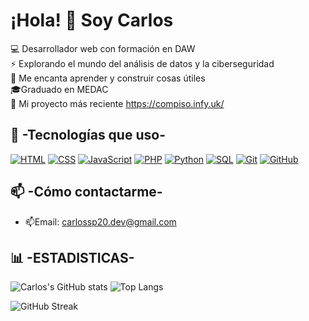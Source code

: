 # ¡Hola! 👋 Soy Carlos

💻 Desarrollador web con formación en DAW  
⚡ Explorando el mundo del análisis de datos y la ciberseguridad  
🚀 Me encanta aprender y construir cosas útiles
<br>
🎓Graduado en MEDAC
<br>
🌱 Mi proyecto más reciente https://compiso.infy.uk/

## 🔧 -Tecnologías que uso-

[![HTML](https://img.shields.io/badge/HTML-E34F26?style=for-the-badge&logo=html5&logoColor=white)](#)
[![CSS](https://img.shields.io/badge/CSS-1572B6?style=for-the-badge&logo=css3&logoColor=white)](#)
[![JavaScript](https://img.shields.io/badge/JavaScript-F7DF1E?style=for-the-badge&logo=javascript&logoColor=black)](#)
[![PHP](https://img.shields.io/badge/PHP-777BB4?style=for-the-badge&logo=php&logoColor=white)](#)
[![Python](https://img.shields.io/badge/Python-3776AB?style=for-the-badge&logo=python&logoColor=white)](#)
[![SQL](https://img.shields.io/badge/SQL-4479A1?style=for-the-badge&logo=postgresql&logoColor=white)](#)
[![Git](https://img.shields.io/badge/Git-F05032?style=for-the-badge&logo=git&logoColor=white)](#)
[![GitHub](https://img.shields.io/badge/GitHub-181717?style=for-the-badge&logo=github&logoColor=white)](#)

## 📫 -Cómo contactarme-
- 📫Email: carlossp20.dev@gmail.com

## 📊 -ESTADISTICAS-

![Carlos's GitHub stats](https://github-readme-stats.vercel.app/api?username=csp20&show_icons=true&theme=radical) ![Top Langs](https://github-readme-stats.vercel.app/api/top-langs/?username=csp20&layout=compact&theme=radical)

![GitHub Streak](https://streak-stats.demolab.com?user=TU_USUARIO&theme=radical)

